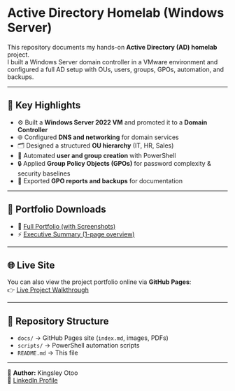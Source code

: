  # Active Directory Homelab (Windows Server)

This repository documents my hands-on **Active Directory (AD) homelab** project.  
I built a Windows Server domain controller in a VMware environment and configured a full AD setup with OUs, users, groups, GPOs, automation, and backups.

---

## 📌 Key Highlights
- ⚙️ Built a **Windows Server 2022 VM** and promoted it to a **Domain Controller**
- 🌐 Configured **DNS and networking** for domain services
- 🗂️ Designed a structured **OU hierarchy** (IT, HR, Sales)
- 👥 Automated **user and group creation** with PowerShell
- 🔒 Applied **Group Policy Objects (GPOs)** for password complexity & security baselines
- 📑 Exported **GPO reports and backups** for documentation

---

## 📄 Portfolio Downloads
- 📘 [Full Portfolio (with Screenshots)](docs/ActiveDirectoryHomelab-Portfolio.pdf)  
- ⚡ [Executive Summary (1-page overview)](docs/ActiveDirectoryHomelab-Summary.pdf)

---

## 🌐 Live Site
You can also view the project portfolio online via **GitHub Pages**:  
👉 [Live Project Walkthrough](https://tygun02.github.io/ActiveDirectory-Lab-Homelab/)

---

## 📂 Repository Structure
- `docs/` → GitHub Pages site (`index.md`, images, PDFs)  
- `scripts/` → PowerShell automation scripts  
- `README.md` → This file  

---

👤 **Author:** Kingsley Otoo  
🔗 [LinkedIn Profile](https://www.linkedin.com/in/kingsley-otoo-6aabb0273)  
